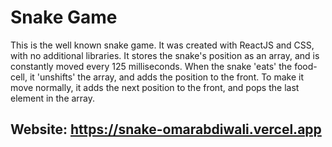 # Snake Game
This is the well known snake game. It was created with ReactJS and CSS, with no additional libraries. 
It stores the snake's position as an array, and is constantly moved every 125 milliseconds. When the 
snake 'eats' the food-cell, it 'unshifts' the array, and adds the position to the front. To make it move 
normally, it adds the next position to the front, and pops the last element in the array.

## Website: https://snake-omarabdiwali.vercel.app
